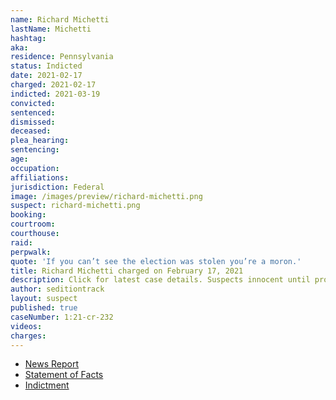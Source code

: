 ```yaml
---
name: Richard Michetti
lastName: Michetti
hashtag:
aka:
residence: Pennsylvania
status: Indicted
date: 2021-02-17
charged: 2021-02-17
indicted: 2021-03-19
convicted: 
sentenced: 
dismissed: 
deceased:
plea_hearing:
sentencing:
age:
occupation:
affiliations:
jurisdiction: Federal
image: /images/preview/richard-michetti.png
suspect: richard-michetti.png
booking:
courtroom:
courthouse:
raid:
perpwalk:
quote: 'If you can’t see the election was stolen you’re a moron.'
title: Richard Michetti charged on February 17, 2021
description: Click for latest case details. Suspects innocent until proven guilty.
author: seditiontrack
layout: suspect
published: true
caseNumber: 1:21-cr-232
videos:
charges:
---
```

- [News Report](https://www.mcall.com/news/pennsylvania/mc-nws-pa-pennsylvania-man-charged-capitol-ex-girlfriend-fbi-20210224-ykcigqstwvdvnaric6chlxrqxy-story.html)
- [Statement of Facts](https://www.justice.gov/usao-dc/case-multi-defendant/file/1371461/download)
- [Indictment](https://www.justice.gov/usao-dc/case-multi-defendant/file/1378296/download)
